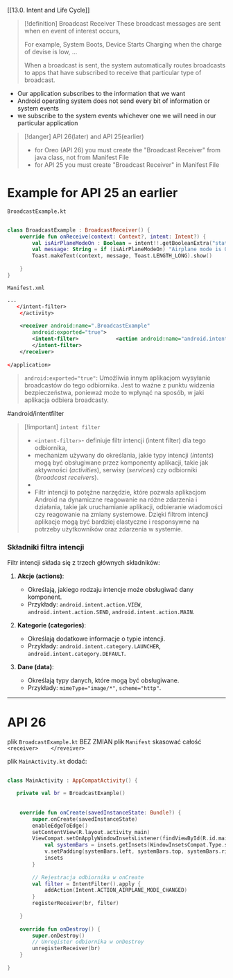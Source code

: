 [[13.0. Intent and Life Cycle]]

>[!definition] Broadcast Receiver
>These broadcast messages are sent when en event of interest occurs,
>
>For example, System Boots, Device Starts Charging when the charge of devise is low, ...
> 
> When a broadcast is sent, the system automatically routes broadcasts to apps that have subscribed to receive that particular type of broadcast.

- Our application subscribes to the information that we want
- Android operating system does not send every bit of information or system  events 
- we subscribe to the system events whichever  one we will need in our particular application

>[!danger] API 26(later) and API 25(earlier)
>- for Oreo (API 26) you must create the "Broadcast Receiver" from java class, not from Manifest File
>- for API 25 you must create "Broadcast Receiver" in Manifest File



# Example for API 25 an earlier

`BroadcastExample.kt`
```kotlin
  
class BroadcastExample : BroadcastReceiver() {  
    override fun onReceive(context: Context?, intent: Intent?) {  
        val isAirPlaneModeOn : Boolean = intent!!.getBooleanExtra("state", false)  
        val message: String = if (isAirPlaneModeOn) "Airplane mode is ON"  else "Airplane mode is OFF"  
		Toast.makeText(context, message, Toast.LENGTH_LONG).show()
  
    }  
}
```

`Manifest.xml`
```xml
...
   </intent-filter>  
    </activity>  
    
    <receiver android:name=".BroadcastExample"  
        android:exported="true">  
        <intent-filter>            <action android:name="android.intent.action.AIRPLANE_MODE" />  
        </intent-filter>    
    </receiver>
    
</application>


```

> `android:exported="true"`: Umożliwia innym aplikacjom wysyłanie broadcastów do tego odbiornika. Jest to ważne z punktu widzenia bezpieczeństwa, ponieważ może to wpłynąć na sposób, w jaki aplikacja odbiera broadcasty.

#android/intentfilter 
>[!important] `intent filter`
> - `<intent-filter>`- definiuje filtr intencji (intent filter) dla tego odbiornika,
> - mechanizm używany do określania, jakie typy intencji (*intents*) mogą być obsługiwane przez komponenty aplikacji, takie jak aktywności (*activities*), serwisy (*services*) czy odbiorniki (*broadcast receivers*).
> - 
> - Filtr intencji to potężne narzędzie, które pozwala aplikacjom Android na dynamiczne reagowanie na różne zdarzenia i działania, takie jak uruchamianie aplikacji, odbieranie wiadomości czy reagowanie na zmiany systemowe. Dzięki filtrom intencji aplikacje mogą być bardziej elastyczne i responsywne na potrzeby użytkowników oraz zdarzenia w systemie.

### Składniki filtra intencji

Filtr intencji składa się z trzech głównych składników:

1. **Akcje (actions)**:
    
    - Określają, jakiego rodzaju intencje może obsługiwać dany komponent.
    - Przykłady: `android.intent.action.VIEW`, `android.intent.action.SEND`, `android.intent.action.MAIN`.
2. **Kategorie (categories)**:
    
    - Określają dodatkowe informacje o typie intencji.
    - Przykłady: `android.intent.category.LAUNCHER`, `android.intent.category.DEFAULT`.
3. **Dane (data)**:
    
    - Określają typy danych, które mogą być obsługiwane.
    - Przykłady: `mimeType="image/*"`, `scheme="http"`.




-------------
# API 26
plik `BroadcastExample.kt` BEZ ZMIAN
plik `Manifest` skasować całość `<receiver>    </reveiver>`

plik `MainActivity.kt` dodać:
```kotlin
  
class MainActivity : AppCompatActivity() {  
  
   private val br = BroadcastExample()  
  
  
    override fun onCreate(savedInstanceState: Bundle?) {  
        super.onCreate(savedInstanceState)  
        enableEdgeToEdge()  
        setContentView(R.layout.activity_main)  
        ViewCompat.setOnApplyWindowInsetsListener(findViewById(R.id.main)) { v, insets ->  
            val systemBars = insets.getInsets(WindowInsetsCompat.Type.systemBars())  
            v.setPadding(systemBars.left, systemBars.top, systemBars.right, systemBars.bottom)  
            insets  
        }  
  
        // Rejestracja odbiornika w onCreate  
        val filter = IntentFilter().apply {  
            addAction(Intent.ACTION_AIRPLANE_MODE_CHANGED)  
        }  
        registerReceiver(br, filter)  
  
    }  
  
    override fun onDestroy() {  
        super.onDestroy()  
        // Unregister odbiornika w onDestroy  
        unregisterReceiver(br)  
    }  
  
}
```






